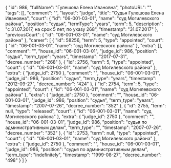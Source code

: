 {
    "id": 986,
    "fullName": "Гулешова Елена Ивановна",
    "photoURL": "",
    "tags": [],
    "comment": "",
    "layout": "judge",
    "title": "Судья Гулешова Елена Ивановна",
    "court": {
        "id": "06-001-03-01",
        "name": "суд Могилевского района",
        "position": "судья",
        "termType": "years",
        "term": 5,
        "description": "c 31.07.2017, на срок 5 лет, по указу 268",
        "timestamp": "31.07.2017"
    },
    "previousCourt": {
        "id": "06-001-03-01",
        "name": "суд Могилевского района"
    },
    "career": [
        {
            "id": 58256,
            "term": 5,
            "type": "appointed",
            "court": {
                "id": "06-001-03-01",
                "name": "суд Могилевского района"
            },
            "extra": [],
            "comment": "",
            "house_id": "06-001-03-01",
            "judge_id": 986,
            "position": "судья",
            "term_type": "years",
            "timestamp": "2017-07-31",
            "decree_number": "268"
        },
        {
            "id": 2756,
            "term": 5,
            "type": "appointed",
            "court": {
                "id": "06-001-03-01",
                "name": "суд Могилевского района"
            },
            "extra": {
                "judge_id": 2750
            },
            "comment": "",
            "house_id": "06-001-03-01",
            "judge_id": 986,
            "position": "судья",
            "term_type": "years",
            "timestamp": "2012-09-27",
            "decree_number": "424"
        },
        {
            "id": 2754,
            "term": 5,
            "type": "appointed",
            "court": {
                "id": "06-001-03-01",
                "name": "суд Могилевского района"
            },
            "extra": {
                "judge_id": 2750
            },
            "comment": "",
            "house_id": "06-001-03-01",
            "judge_id": 986,
            "position": "судья",
            "term_type": "years",
            "timestamp": "2007-07-26",
            "decree_number": "352"
        },
        {
            "id": 2755,
            "term": null,
            "type": "released",
            "court": {
                "id": "06-001-03-01",
                "name": "суд Могилевского района"
            },
            "extra": {
                "judge_id": 2750
            },
            "comment": "",
            "house_id": "06-001-03-01",
            "judge_id": 986,
            "position": "судья по административным делам",
            "term_type": "",
            "timestamp": "2007-07-26",
            "decree_number": "352"
        },
        {
            "id": 2753,
            "term": null,
            "type": "appointed",
            "court": {
                "id": "06-001-03-01",
                "name": "суд Могилевского района"
            },
            "extra": {
                "judge_id": 2750
            },
            "comment": "",
            "house_id": "06-001-03-01",
            "judge_id": 986,
            "position": "судья по административным делам",
            "term_type": "indefinitely",
            "timestamp": "1999-08-27",
            "decree_number": "498"
        }
    ]
}
